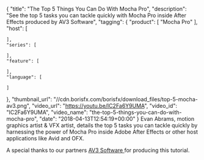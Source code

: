 {
  "title": "The Top 5 Things You Can Do With Mocha Pro",
  "description": "See the top 5 tasks you can tackle quickly with Mocha Pro inside After Effects produced by AV3 Software",
  "tagging": {
    "product": [
      "Mocha Pro"
    ],
    "host": [

    ],
    "series": [

    ],
    "feature": [

    ],
    "language": [

    ]
  },
  "thumbnail_url": "//cdn.borisfx.com/borisfx/download_files/top-5-mocha-av3.png",
  "video_url": "https://youtu.be/IC2Fa6Y9UMA",
  "video_id": "IC2Fa6Y9UMA",
  "video_name": "the-top-5-things-you-can-do-with-mocha-pro",
  "date": "2018-04-13T12:54:19+00:00"
}
Evan Abrams, motion graphics artist & VFX artist, details the top 5 tasks you can tackle quickly by harnessing the power of Mocha Pro inside Adobe After Effects or other host applications like Avid and OFX.

A special thanks to our partners <a href="https://www.av3software.com/blog/top-5-things-mocha-pro/#utm_source=Partner&utm_medium_ha%20Tutorial%20Boris%20FX" target="_blank"> AV3 Software </a> for producing this tutorial.
